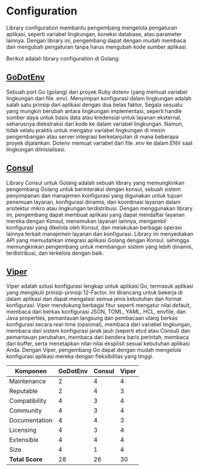 # Configuration

Library configuration membantu pengembang mengelola pengaturan aplikasi, seperti variabel lingkungan, koneksi database, atau
parameter lainnya. Dengan library ini, pengembang dapat dengan mudah membaca dan mengubah pengaturan tanpa harus mengubah
kode sumber aplikasi.

Berikut adalah library configuration di Golang:

## [GoDotEnv](https://github.com/joho/godotenv)

Sebuah port Go (golang) dari proyek Ruby dotenv (yang memuat variabel lingkungan dari file .env). Menyimpan konfigurasi dalam 
lingkungan adalah salah satu prinsip dari aplikasi dengan dua belas faktor. Segala sesuatu yang mungkin berubah antara lingkungan 
implementasi, seperti handle sumber daya untuk basis data atau kredensial untuk layanan eksternal, seharusnya diekstraksi 
dari kode ke dalam variabel lingkungan. Namun, tidak selalu praktis untuk mengatur variabel lingkungan di mesin pengembangan 
atau server integrasi berkelanjutan di mana beberapa proyek dijalankan. Dotenv memuat variabel dari file .env ke dalam ENV 
saat lingkungan diinisialisasi.

## [Consul](https://github.com/hashicorp/consul/tree/main)

Library Consul untuk Golang adalah sebuah library yang memungkinkan pengembang Golang untuk berinteraksi dengan 
konsul, sebuah sistem penyimpanan dan manajemen konfigurasi yang digunakan untuk tujuan penemuan layanan, konfigurasi dinamis, 
dan koordinasi layanan dalam arsitektur mikro atau lingkungan terdistribusi. Dengan menggunakan library ini, pengembang dapat 
membuat aplikasi yang dapat mendaftar layanan mereka dengan Konsul, menemukan layanan lainnya, mengambil konfigurasi yang 
dikelola oleh Konsul, dan melakukan berbagai operasi lainnya terkait manajemen layanan dan konfigurasi. Library ini menyediakan 
API yang memudahkan integrasi aplikasi Golang dengan Konsul, sehingga memungkinkan pengembang untuk membangun sistem yang lebih 
dinamis, terdistribusi, dan terkelola dengan baik.

## [Viper](https://github.com/spf13/viper)

Viper adalah solusi konfigurasi lengkap untuk aplikasi Go, termasuk aplikasi yang mengikuti prinsip-prinsip 12-Factor. Ini 
dirancang untuk bekerja di dalam aplikasi dan dapat mengatasi semua jenis kebutuhan dan format konfigurasi. Viper mendukung 
berbagai fitur seperti mengatur nilai default, membaca dari berkas konfigurasi JSON, TOML, YAML, HCL, envfile, dan Java properties, 
pemantauan langsung dan pembacaan ulang berkas konfigurasi secara real-time (opsional), membaca dari variabel lingkungan, 
membaca dari sistem konfigurasi jarak jauh (seperti etcd atau Consul) dan pemantauan perubahan, membaca dari bendera baris 
perintah, membaca dari buffer, serta menetapkan nilai-nilai eksplisit sesuai kebutuhan aplikasi Anda. Dengan Viper, pengembang 
Go dapat dengan mudah mengelola konfigurasi aplikasi mereka dengan fleksibilitas yang tinggi.

| Komponen        | GoDotEnv | Consul | Viper |
|-----------------|----------|--------|-------|
| Maintenance     | 2        | 4      | 4     |
| Reputable       | 2        | 4      | 3     |
| Compatibility   | 4        | 3      | 4     |
| Community       | 4        | 3      | 4     |
| Documentation   | 4        | 4      | 3     |
| Licensing       | 4        | 3      | 4     |
| Extensible      | 4        | 4      | 4     |
| Size            | 4        | 1      | 4     |
| **Total Score** | 28       | 26     | 30    |